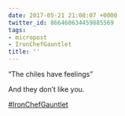 ```yaml
---
date: 2017-05-21 21:08:07 +0000
twitter_id: 866460634459885569
tags:
- micropost
- IronChefGauntlet
title: ''
---
```


“The chiles have feelings”

And they don’t like you.

[#IronChefGauntlet](https://twitter.com/hashtag/IronChefGauntlet)
